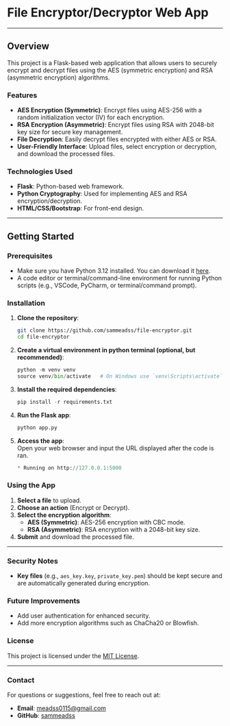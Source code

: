 # File Encryptor/Decryptor Web App

---

## Overview
This project is a Flask-based web application that allows users to securely encrypt and decrypt files using the AES (symmetric encryption) and RSA (asymmetric encryption) algorithms. 

### Features
- **AES Encryption (Symmetric)**: Encrypt files using AES-256 with a random initialization vector (IV) for each encryption.
- **RSA Encryption (Asymmetric)**: Encrypt files using RSA with 2048-bit key size for secure key management.
- **File Decryption**: Easily decrypt files encrypted with either AES or RSA.
- **User-Friendly Interface**: Upload files, select encryption or decryption, and download the processed files.
  
### Technologies Used
- **Flask**: Python-based web framework.
- **Python Cryptography**: Used for implementing AES and RSA encryption/decryption.
- **HTML/CSS/Bootstrap**: For front-end design.

---

## Getting Started

### Prerequisites
- Make sure you have Python 3.12 installed. You can download it [here](https://www.python.org/downloads/).  
- A code editor or terminal/command-line environment for running Python scripts (e.g., VSCode, PyCharm, or terminal/command prompt).

### Installation
1. **Clone the repository**:
   ```bash
   git clone https://github.com/sammeadss/file-encryptor.git
   cd file-encryptor
   ```

2. **Create a virtual environment in python terminal (optional, but recommended)**:
   ```python
   python -m venv venv
   source venv/bin/activate   # On Windows use `venv\Scripts\activate`
   ```

3. **Install the required dependencies**:
   ```python
   pip install -r requirements.txt
   ```

4. **Run the Flask app**:
   ```python
   python app.py
   ```

5. **Access the app**:  
   Open your web browser and input the URL displayed after the code is
   ran.
   ```python
   * Running on http://127.0.0.1:5000
   ```

### Using the App

1. **Select a file** to upload.
2. **Choose an action** (Encrypt or Decrypt).
3. **Select the encryption algorithm**:
   - **AES (Symmetric)**: AES-256 encryption with CBC mode.
   - **RSA (Asymmetric)**: RSA encryption with a 2048-bit key size.
4. **Submit** and download the processed file.

---

### Security Notes
- **Key files** (e.g., `aes_key.key`, `private_key.pem`) should be kept secure and are automatically generated during encryption. 

### Future Improvements
- Add user authentication for enhanced security.
- Add more encryption algorithms such as ChaCha20 or Blowfish.

### License
This project is licensed under the [MIT License](https://choosealicense.com/licenses/mit/).

---

### Contact

For questions or suggestions, feel free to reach out at:

- **Email**: meadss0115@gmail.com  
- **GitHub**: [sammeadss](https://github.com/sammeadss)
